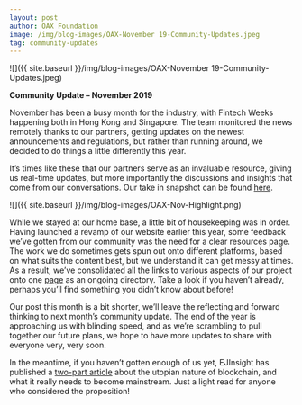 ```yaml
---
layout: post
author: OAX Foundation
image: /img/blog-images/OAX-November 19-Community-Updates.jpeg
tag: community-updates
---
```


![]({{ site.baseurl }}/img/blog-images/OAX-November 19-Community-Updates.jpeg)

<b>Community Update – November 2019</b>

November has been a busy month for the industry, with Fintech Weeks happening both in Hong Kong and Singapore. The team monitored the news remotely thanks to our partners, getting updates on the newest announcements and regulations, but rather than running around, we decided to do things a little differently this year.

It’s times like these that our partners serve as an invaluable resource, giving us real-time updates, but more importantly the discussions and insights that come from our conversations. Our take in snapshot can be found <a href="https://www.oax.org/2019/11/15/HK-SG-Fintech-Weeks.html" target="_blank">here</a>.


![]({{ site.baseurl }}/img/blog-images/OAX-Nov-Highlight.png)

While we stayed at our home base, a little bit of housekeeping was in order. Having launched a revamp of our website earlier this year, some feedback we’ve gotten from our community was the need for a clear resources page. The work we do sometimes gets spun out onto different platforms, based on what suits the content best, but we understand it can get messy at times. As a result, we’ve consolidated all the links to various aspects of our project onto one <a href="https://www.oax.org/resources/" target="_blank">page</a> as an ongoing directory. Take a look if you haven’t already, perhaps you’ll find something you didn’t know about before!

Our post this month is a bit shorter, we’ll leave the reflecting and forward thinking to next month’s community update. The end of the year is approaching us with blinding speed, and as we’re scrambling to pull together our future plans, we hope to have more updates to share with everyone very, very soon.

In the meantime, if you haven’t gotten enough of us yet, EJInsight has published a <a href="http://www.ejinsight.com/author/wp_13473/" target="_blank">two-part article</a> about the utopian nature of blockchain, and what it really needs to become mainstream. Just a light read for anyone who considered the proposition!
